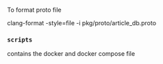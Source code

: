  To format proto file 
 
 clang-format -style=file -i pkg/proto/article_db.proto 
 
 ### `scripts`
 
 contains the docker and docker compose file
 